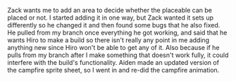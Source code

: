 Zack wants me to add an area to decide whether the placeable can be placed or not. I started adding it in one way, but Zack wanted it sets up differently so he changed it and then found some bugs that he also fixed. He pulled from my branch once everything he got working, and said that he wants Hiro to make a build so there isn't really any point in me adding anything new since Hiro won't be able to get any of it. Also because if he pulls from my branch after I make something that doesn't work fully, it could interfere with the build's functionality. Aiden made an updated version of the campfire sprite sheet, so I went in and re-did the campfire animation. 
